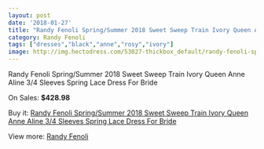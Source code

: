 ```yaml
---
layout: post
date: '2018-01-27'
title: "Randy Fenoli Spring/Summer 2018 Sweet Sweep Train Ivory Queen Anne Aline 3/4 Sleeves Spring Lace Dress For Bride"
category: Randy Fenoli
tags: ["dresses","black","anne","rosy","ivory"]
image: http://img.hectodress.com/53027-thickbox_default/randy-fenoli-spring-summer-2018-sweet-sweep-train-ivory-queen-anne-aline-3-4-sleeves-spring-lace-dress-for-bride.jpg
---
```

Randy Fenoli Spring/Summer 2018 Sweet Sweep Train Ivory Queen Anne Aline 3/4 Sleeves Spring Lace Dress For Bride

On Sales: **$428.98**
<a href="https://www.hectodress.com/randy-fenoli/16698-randy-fenoli-spring-summer-2018-sweet-sweep-train-ivory-queen-anne-aline-3-4-sleeves-spring-lace-dress-for-bride.html"><amp-img layout="responsive" width="600" height="600" src="//img.hectodress.com/53027-thickbox_default/randy-fenoli-spring-summer-2018-sweet-sweep-train-ivory-queen-anne-aline-3-4-sleeves-spring-lace-dress-for-bride.jpg" alt="Randy Fenoli Spring/Summer 2018 Sweet Sweep Train Ivory Queen Anne Aline 3/4 Sleeves Spring Lace Dress For Bride 0" /></a>
<a href="https://www.hectodress.com/randy-fenoli/16698-randy-fenoli-spring-summer-2018-sweet-sweep-train-ivory-queen-anne-aline-3-4-sleeves-spring-lace-dress-for-bride.html"><amp-img layout="responsive" width="600" height="600" src="//img.hectodress.com/53028-thickbox_default/randy-fenoli-spring-summer-2018-sweet-sweep-train-ivory-queen-anne-aline-3-4-sleeves-spring-lace-dress-for-bride.jpg" alt="Randy Fenoli Spring/Summer 2018 Sweet Sweep Train Ivory Queen Anne Aline 3/4 Sleeves Spring Lace Dress For Bride 1" /></a>

Buy it: [Randy Fenoli Spring/Summer 2018 Sweet Sweep Train Ivory Queen Anne Aline 3/4 Sleeves Spring Lace Dress For Bride](https://www.hectodress.com/randy-fenoli/16698-randy-fenoli-spring-summer-2018-sweet-sweep-train-ivory-queen-anne-aline-3-4-sleeves-spring-lace-dress-for-bride.html "Randy Fenoli Spring/Summer 2018 Sweet Sweep Train Ivory Queen Anne Aline 3/4 Sleeves Spring Lace Dress For Bride")

View more: [Randy Fenoli](https://www.hectodress.com/337-randy-fenoli "Randy Fenoli")